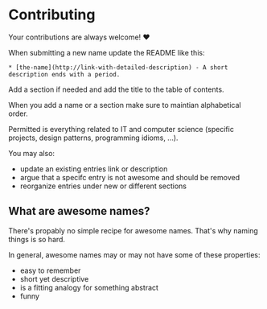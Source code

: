 # Contributing

Your contributions are always welcome! :heart:

When submitting a new name update the README like this:

```
* [the-name](http://link-with-detailed-description) - A short description ends with a period.
```

Add a section if needed and add the title to the table of contents.

When you add a name or a section make sure to maintian alphabetical order.

Permitted is everything related to IT and computer science (specific projects, design patterns, programming idioms, ...).

You may also: 
* update an existing entries link or description
* argue that a specifc entry is not awesome and should be removed
* reorganize entries under new or different sections

## What are awesome names?

There's propably no simple recipe for awesome names.
That's why naming things is so hard.

In general, awesome names may or may not have some of these properties:
* easy to remember
* short yet descriptive
* is a fitting analogy for something abstract
* funny
